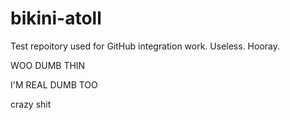 bikini-atoll
============

Test repoitory used for GitHub integration work. Useless. Hooray.

WOO DUMB THIN

I'M REAL DUMB TOO


crazy shit
